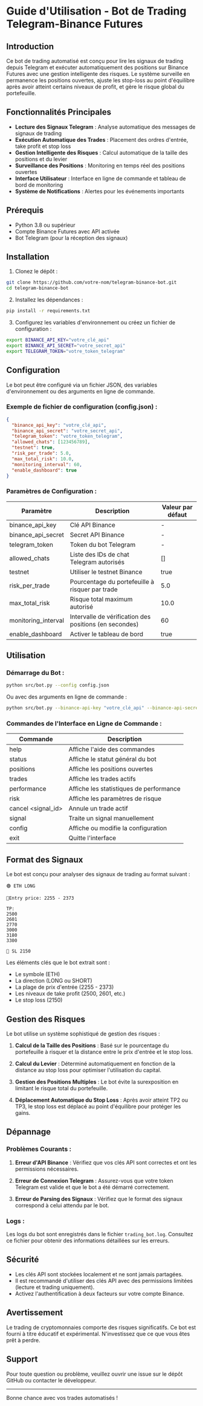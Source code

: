 # Guide d'Utilisation - Bot de Trading Telegram-Binance Futures

## Introduction

Ce bot de trading automatisé est conçu pour lire les signaux de trading depuis Telegram et exécuter automatiquement des positions sur Binance Futures avec une gestion intelligente des risques. Le système surveille en permanence les positions ouvertes, ajuste les stop-loss au point d'équilibre après avoir atteint certains niveaux de profit, et gère le risque global du portefeuille.

## Fonctionnalités Principales

- **Lecture des Signaux Telegram** : Analyse automatique des messages de signaux de trading
- **Exécution Automatique des Trades** : Placement des ordres d'entrée, take profit et stop loss
- **Gestion Intelligente des Risques** : Calcul automatique de la taille des positions et du levier
- **Surveillance des Positions** : Monitoring en temps réel des positions ouvertes
- **Interface Utilisateur** : Interface en ligne de commande et tableau de bord de monitoring
- **Système de Notifications** : Alertes pour les événements importants

## Prérequis

- Python 3.8 ou supérieur
- Compte Binance Futures avec API activée
- Bot Telegram (pour la réception des signaux)

## Installation

1. Clonez le dépôt :
```bash
git clone https://github.com/votre-nom/telegram-binance-bot.git
cd telegram-binance-bot
```

2. Installez les dépendances :
```bash
pip install -r requirements.txt
```

3. Configurez les variables d'environnement ou créez un fichier de configuration :
```bash
export BINANCE_API_KEY="votre_clé_api"
export BINANCE_API_SECRET="votre_secret_api"
export TELEGRAM_TOKEN="votre_token_telegram"
```

## Configuration

Le bot peut être configuré via un fichier JSON, des variables d'environnement ou des arguments en ligne de commande.

### Exemple de fichier de configuration (config.json) :

```json
{
  "binance_api_key": "votre_clé_api",
  "binance_api_secret": "votre_secret_api",
  "telegram_token": "votre_token_telegram",
  "allowed_chats": [123456789],
  "testnet": true,
  "risk_per_trade": 5.0,
  "max_total_risk": 10.0,
  "monitoring_interval": 60,
  "enable_dashboard": true
}
```

### Paramètres de Configuration :

| Paramètre | Description | Valeur par défaut |
|-----------|-------------|-------------------|
| binance_api_key | Clé API Binance | - |
| binance_api_secret | Secret API Binance | - |
| telegram_token | Token du bot Telegram | - |
| allowed_chats | Liste des IDs de chat Telegram autorisés | [] |
| testnet | Utiliser le testnet Binance | true |
| risk_per_trade | Pourcentage du portefeuille à risquer par trade | 5.0 |
| max_total_risk | Risque total maximum autorisé | 10.0 |
| monitoring_interval | Intervalle de vérification des positions (en secondes) | 60 |
| enable_dashboard | Activer le tableau de bord | true |

## Utilisation

### Démarrage du Bot :

```bash
python src/bot.py --config config.json
```

Ou avec des arguments en ligne de commande :

```bash
python src/bot.py --binance-api-key "votre_clé_api" --binance-api-secret "votre_secret_api" --telegram-token "votre_token_telegram" --risk-per-trade 5.0 --max-total-risk 10.0
```

### Commandes de l'Interface en Ligne de Commande :

| Commande | Description |
|----------|-------------|
| help | Affiche l'aide des commandes |
| status | Affiche le statut général du bot |
| positions | Affiche les positions ouvertes |
| trades | Affiche les trades actifs |
| performance | Affiche les statistiques de performance |
| risk | Affiche les paramètres de risque |
| cancel <signal_id> | Annule un trade actif |
| signal <message> | Traite un signal manuellement |
| config | Affiche ou modifie la configuration |
| exit | Quitte l'interface |

## Format des Signaux

Le bot est conçu pour analyser des signaux de trading au format suivant :

```
🟢 ETH LONG 

🎯Entry price: 2255 - 2373

TP:
2500  
2601  
2770  
3000  
3180  
3300  

🛑 SL 2150
```

Les éléments clés que le bot extrait sont :
- Le symbole (ETH)
- La direction (LONG ou SHORT)
- La plage de prix d'entrée (2255 - 2373)
- Les niveaux de take profit (2500, 2601, etc.)
- Le stop loss (2150)

## Gestion des Risques

Le bot utilise un système sophistiqué de gestion des risques :

1. **Calcul de la Taille des Positions** : Basé sur le pourcentage du portefeuille à risquer et la distance entre le prix d'entrée et le stop loss.

2. **Calcul du Levier** : Déterminé automatiquement en fonction de la distance au stop loss pour optimiser l'utilisation du capital.

3. **Gestion des Positions Multiples** : Le bot évite la surexposition en limitant le risque total du portefeuille.

4. **Déplacement Automatique du Stop Loss** : Après avoir atteint TP2 ou TP3, le stop loss est déplacé au point d'équilibre pour protéger les gains.

## Dépannage

### Problèmes Courants :

1. **Erreur d'API Binance** : Vérifiez que vos clés API sont correctes et ont les permissions nécessaires.

2. **Erreur de Connexion Telegram** : Assurez-vous que votre token Telegram est valide et que le bot a été démarré correctement.

3. **Erreur de Parsing des Signaux** : Vérifiez que le format des signaux correspond à celui attendu par le bot.

### Logs :

Les logs du bot sont enregistrés dans le fichier `trading_bot.log`. Consultez ce fichier pour obtenir des informations détaillées sur les erreurs.

## Sécurité

- Les clés API sont stockées localement et ne sont jamais partagées.
- Il est recommandé d'utiliser des clés API avec des permissions limitées (lecture et trading uniquement).
- Activez l'authentification à deux facteurs sur votre compte Binance.

## Avertissement

Le trading de cryptomonnaies comporte des risques significatifs. Ce bot est fourni à titre éducatif et expérimental. N'investissez que ce que vous êtes prêt à perdre.

## Support

Pour toute question ou problème, veuillez ouvrir une issue sur le dépôt GitHub ou contacter le développeur.

---

Bonne chance avec vos trades automatisés !
